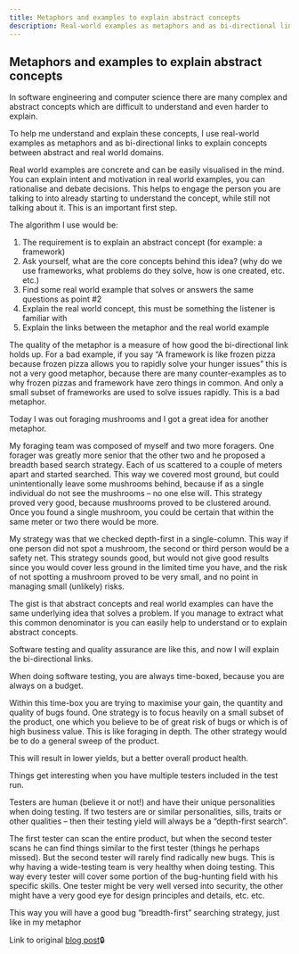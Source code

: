 ```yaml
---
title: Metaphors and examples to explain abstract concepts
description: Real-world examples as metaphors and as bi-directional links to explain concepts
---
```

## Metaphors and examples to explain abstract concepts
In software engineering and computer science there are many complex and abstract concepts which are difficult to understand and even harder to explain.

To help me understand and explain these concepts, I use real-world examples as metaphors and as bi-directional links to explain concepts between abstract and real world domains.

Real world examples are concrete and can be easily visualised in the mind. You can explain intent and motivation in real world examples, you can rationalise and debate decisions. This helps to engage the person you are talking to into already starting to understand the concept, while still not talking about it. This is an important first step.

The algorithm I use would be:
1. The requirement is to explain an abstract concept (for example: a framework)
2. Ask yourself, what are the core concepts behind this idea? (why do we use frameworks, what problems do they solve, how is one created, etc. etc.)
3. Find some real world example that solves or answers the same questions as point #2
4. Explain the real world concept, this must be something the listener is familiar with
5. Explain the links between the metaphor and the real world example

The quality of the metaphor is a measure of how good the bi-directional link holds up.
For a bad example, if you say “A framework is like frozen pizza because frozen pizza allows you to rapidly solve your hunger issues” this is not a very good metaphor, because there are many counter-examples as to why frozen pizzas and framework have zero things in common. And only a small subset of frameworks are used to solve issues rapidly. This is a bad metaphor.

Today I was out foraging mushrooms and I got a great idea for another metaphor. 

My foraging team was composed of myself and two more foragers. One forager was greatly more senior that the other two and he proposed a breadth based search strategy. Each of us scattered to a couple of meters apart and started searched. This way we covered most ground, but could unintentionally leave some mushrooms behind, because if as a single individual do not see the mushrooms – no one else will. This strategy proved very good, because mushrooms proved to be clustered around. Once you found a single mushroom, you could be certain that within the same meter or two there would be more.

My strategy was that we checked depth-first in a single-column. This way if one person did not spot a mushroom, the second or third person would be a safety net. This strategy sounds good, but would not give good results since you would cover less ground in the limited time you have, and the risk of not spotting a mushroom proved to be very small, and no point in managing small (unlikely) risks.

The gist is that abstract concepts and real world examples can have the same underlying idea that solves a problem. If you manage to extract what this common denominator is you can easily help to understand or to explain abstract concepts.

Software testing and quality assurance are like this, and now I will explain the bi-directional links. 

When doing software testing, you are always time-boxed, because you are always on a budget. 

Within this time-box you are trying to maximise your gain, the quantity and quality of bugs found. One strategy is to focus heavily on a small subset of the product, one which you believe to be of great risk of bugs or which is of high business value. This is like foraging in depth. The other strategy would be to do a general sweep of the product. 

This will result in lower yields, but a better overall product health.

Things get interesting when you have multiple testers included in the test run. 

Testers are human (believe it or not!) and have their unique personalities when doing testing. If two testers are or similar personalities, sills, traits or other qualities – then their testing yield will always be a “depth-first search”.
 
 The first tester can scan the entire product, but when the second tester scans he can find things similar to the first tester (things he perhaps missed). But the second tester will rarely find radically new bugs. This is why having a wide-testing team is very healthy when doing testing. This way every tester will cover some portion of the bug-hunting field with his specific skills. One tester might be very well versed into security, the other might have a very good eye for design principles and details, etc. etc. 
 
 This way you will have a good bug “breadth-first” searching strategy, just like in my metaphor

Link to original [blog post](https://deghq.com/wordpress/devedu/metaphors-and-examples-to-explain-abstract-concepts/)🔒
